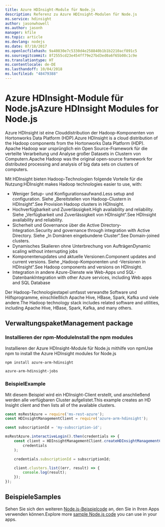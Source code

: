 ```yaml
---
title: Azure HDInsight-Module für Node.js
description: Referenz zu Azure HDInsight-Modulen für Node.js
ms.service: hdinsight
author: jasonwhowell
ms.author: jasonh
manager: kfile
ms.topic: article
ms.devlang: nodejs
ms.date: 07/18/2017
ms.openlocfilehash: 9a40830e7c5330d4e258840b1b1b2210acf891c5
ms.sourcegitcommit: 8f2555cd23e454ff79e27bd3ed0a6f65b08c1c9e
ms.translationtype: HT
ms.contentlocale: de-DE
ms.lasthandoff: 10/04/2018
ms.locfileid: "48479388"
---
```

# <a name="azure-hdinsight-modules-for-nodejs"></a><span data-ttu-id="15d8c-103">Azure HDInsight-Module für Node.js</span><span class="sxs-lookup"><span data-stu-id="15d8c-103">Azure HDInsight Modules for Node.js</span></span>

<span data-ttu-id="15d8c-104">Azure HDInsight ist eine Clouddistribution der Hadoop-Komponenten von Hortonworks Data Platform (HDP).</span><span class="sxs-lookup"><span data-stu-id="15d8c-104">Azure HDInsight is a cloud distribution of the Hadoop components from the Hortonworks Data Platform (HDP).</span></span> <span data-ttu-id="15d8c-105">Apache Hadoop war ursprünglich ein Open Source-Framework für die verteilte Verarbeitung und Analyse großer Datasets in Clustern von Computern.</span><span class="sxs-lookup"><span data-stu-id="15d8c-105">Apache Hadoop was the original open-source framework for distributed processing and analysis of big data sets on clusters of computers.</span></span>

<span data-ttu-id="15d8c-106">Mit HDInsight bieten Hadoop-Technologien folgende Vorteile für die Nutzung:</span><span class="sxs-lookup"><span data-stu-id="15d8c-106">HDInsight makes Hadoop technologies easier to use, with:</span></span>
- <span data-ttu-id="15d8c-107">Weniger Setup- und Konfigurationsaufwand.</span><span class="sxs-lookup"><span data-stu-id="15d8c-107">Less setup and configuration.</span></span> <span data-ttu-id="15d8c-108">Siehe „Bereitstellen von Hadoop-Clustern in HDInsight“.</span><span class="sxs-lookup"><span data-stu-id="15d8c-108">See Provision Hadoop clusters in HDInsight.</span></span>
- <span data-ttu-id="15d8c-109">Hochverfügbarkeit und Zuverlässigkeit.</span><span class="sxs-lookup"><span data-stu-id="15d8c-109">High availability and reliability.</span></span> <span data-ttu-id="15d8c-110">Siehe „Verfügbarkeit und Zuverlässigkeit von HDInsight“.</span><span class="sxs-lookup"><span data-stu-id="15d8c-110">See HDInsight availability and reliability.</span></span>
- <span data-ttu-id="15d8c-111">Sicherheit und Governance über die Active Directory-Integration.</span><span class="sxs-lookup"><span data-stu-id="15d8c-111">Security and governance through integration with Active Directory.</span></span> <span data-ttu-id="15d8c-112">Siehe „In Domänen eingebundene Cluster“.</span><span class="sxs-lookup"><span data-stu-id="15d8c-112">See Domain-joined clusters.</span></span>
- <span data-ttu-id="15d8c-113">Dynamisches Skalieren ohne Unterbrechung von Aufträgen</span><span class="sxs-lookup"><span data-stu-id="15d8c-113">Dynamic scaling without interrupting jobs</span></span>
- <span data-ttu-id="15d8c-114">Komponentenupdates und aktuelle Versionen.</span><span class="sxs-lookup"><span data-stu-id="15d8c-114">Component updates and current versions.</span></span> <span data-ttu-id="15d8c-115">Siehe „Hadoop-Komponenten und -Versionen in HDInsight“.</span><span class="sxs-lookup"><span data-stu-id="15d8c-115">See Hadoop components and versions on HDInsight.</span></span>
- <span data-ttu-id="15d8c-116">Integration in andere Azure-Dienste wie Web-Apps und SQL-Datenbank</span><span class="sxs-lookup"><span data-stu-id="15d8c-116">Integration with other Azure services, including Web apps and SQL Database</span></span>

<span data-ttu-id="15d8c-117">Der Hadoop-Technologiestapel umfasst verwandte Software und Hilfsprogramme, einschließlich Apache Hive, HBase, Spark, Kafka und viele andere.</span><span class="sxs-lookup"><span data-stu-id="15d8c-117">The Hadoop technology stack includes related software and utilities, including Apache Hive, HBase, Spark, Kafka, and many others.</span></span> 

## <a name="management-package"></a><span data-ttu-id="15d8c-118">Verwaltungspaket</span><span class="sxs-lookup"><span data-stu-id="15d8c-118">Management package</span></span>

### <a name="install-the-npm-modules"></a><span data-ttu-id="15d8c-119">Installieren der npm-Module</span><span class="sxs-lookup"><span data-stu-id="15d8c-119">Install the npm modules</span></span>

<span data-ttu-id="15d8c-120">Installieren der Azure HDInsight-Module für Node.js mithilfe von npm</span><span class="sxs-lookup"><span data-stu-id="15d8c-120">Use npm to install the Azure HDInsight modules for Node.js</span></span>

```bash
npm install azure-arm-hdinsight
```

```bash
azure-arm-hdinsight-jobs
```

### <a name="example"></a><span data-ttu-id="15d8c-121">Beispiel</span><span class="sxs-lookup"><span data-stu-id="15d8c-121">Example</span></span> 

<span data-ttu-id="15d8c-122">Mit diesem Beispiel wird ein HDInsight-Client erstellt, und anschließend werden alle verfügbaren Cluster aufgelistet.</span><span class="sxs-lookup"><span data-stu-id="15d8c-122">This example creates an HD Insight client and then lists all of the available clusters.</span></span> 

```javascript
const msRestAzure = require('ms-rest-azure');
const HDInsightManagementClient = require('azure-arm-hdinsight');

const subscriptionId = 'my-subscription-id';

msRestAzure.interactiveLogin().then(credentials => {
    const client = HDInsightManagementClient.createHDInsightManagementClient(
        credentials
    );

    credentials.subscriptionId = subscriptionId;

    client.clusters.list((err, result) => {
        console.log(result);
    });
});
```

## <a name="samples"></a><span data-ttu-id="15d8c-123">Beispiele</span><span class="sxs-lookup"><span data-stu-id="15d8c-123">Samples</span></span>

<span data-ttu-id="15d8c-124">Sehen Sie sich den weiteren [Node.js-Beispielcode](https://azure.microsoft.com/resources/samples/?platform=nodejs) an, den Sie in Ihren Apps verwenden können.</span><span class="sxs-lookup"><span data-stu-id="15d8c-124">Explore more [sample Node.js code](https://azure.microsoft.com/resources/samples/?platform=nodejs) you can use in your apps.</span></span>
